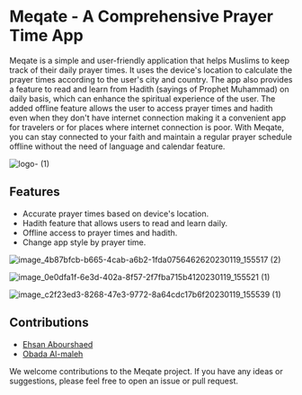 # Meqate - A Comprehensive Prayer Time App
Meqate is a simple and user-friendly application that helps Muslims to keep track of their daily prayer times. It uses the device's location to calculate the prayer times according to the user's city and country. The app also provides a feature to read and learn from Hadith (sayings of Prophet Muhammad) on daily basis, which can enhance the spiritual experience of the user. The added offline feature allows the user to access prayer times and hadith even when they don't have internet connection making it a convenient app for travelers or for places where internet connection is poor. With Meqate, you can stay connected to your faith and maintain a regular prayer schedule offline without the need of language and calendar feature.

![logo-  (1)](https://user-images.githubusercontent.com/102434828/213681811-ca830ef3-8607-4888-adfd-3960f94f1b73.png)


## Features
- Accurate prayer times based on device's location.
- Hadith feature that allows users to read and learn daily.
- Offline access to prayer times and hadith.
- Change app style by prayer time.

![image_4b87bfcb-b665-4cab-a6b2-1fda0756462620230119_155517 (2)](https://user-images.githubusercontent.com/102434828/213681332-a472edb7-adf7-4f1a-abb9-d38f86d49d5d.jpg)


![image_0e0dfa1f-6e3d-402a-8f57-2f7fba715b4120230119_155521 (1)](https://user-images.githubusercontent.com/102434828/213682132-08a14596-a7da-49ee-95b7-b3f87737b2dc.jpg)

![image_c2f23ed3-8268-47e3-9772-8a64cdc17b6f20230119_155539 (1)](https://user-images.githubusercontent.com/102434828/213682172-6b0cf2c4-797b-4ec9-aae2-9a6987b084ed.jpg)



## Contributions
- [Ehsan Abourshaed](https://github.com/ehsankkk1)
- [Obada Al-maleh](https://github.com/Obaa10)

We welcome contributions to the Meqate project. If you have any ideas or suggestions, please feel free to open an issue or pull request.
